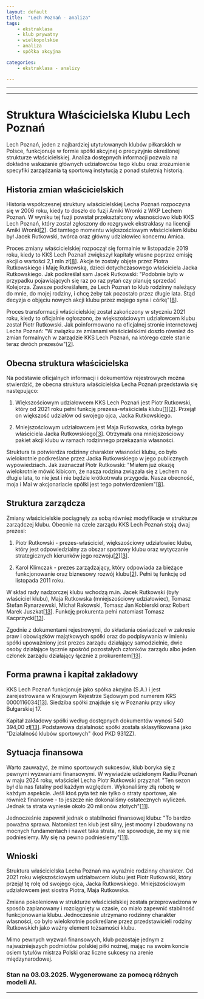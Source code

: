 ```yaml
---
layout: default
title:  "Lech Poznań - analiza"
tags: 
    - ekstraklasa
    - klub prywatny
    - wielkopolskie
    - analiza
    - spółka akcyjna

categories:
    - ekstraklasa - analizy

---
```

[1]: https://www.goal.pl/dzialacze-pilkarscy/piotr-rutkowski/
[2]: https://www.sport.pl/pilka/7,65039,26727281,zmiany-w-strukturze-lecha-poznan-nowy-wiekszosciowy-udzialowiec.html
[3]: https://www.sportmarketing.pl/aktualnosci/34563/lech-poznan-z-nowym-wiekszosciowym-udzialowcem/
[4]: https://rejestr.io/krs/116034/kks-lech-poznan
[5]: https://www.lechpoznan.pl/files/upload/files/sprawozdanie_finansowe_za_sezon_2022-2023.pdf
[6]: https://pl.wikipedia.org/wiki/Lech_Pozna%C5%84
[7]: https://lechnews.pl/lech-poznan-i-wazne-zmiany-wlascicielskie/
[8]: https://www.lechpoznan.pl/news,2,lech-zwieksza-kapital-piotr-i-maja-rutkowscy-akcjonariuszami-klubu,34509.html
[9]: https://www.emis.com/php/company-profile/PL/_Kks_Lech_Poznan__SA_pl_2016491.html
[10]: https://kkslech.com/2024/10/22/20-edycja-lechowej-akcji/
[11]: https://radiopoznan.fm/informacje/sportowe/prezes-lecha-poznan_-strata-po-tym-sezonie-wyniesie-okolo-20-milionow-zlotych-wywiad
[12]: https://kkslech.com/2021/01/27/piotr-rutkowski-przejal-wiekszosc-udzialow-lecha/
[13]: https://krs-pobierz.pl/kks-lech-poznan-spolka-akcyjna-i92443
[14]: https://www.meczyki.pl/druzyna/lech-poznan/1653
[15]: https://www.lechpoznan.pl/ludzie,16.html
[16]: https://www.bizraport.pl/krs/0000116034/kks-lech-poznan-spolka-akcyjna
[17]: https://rejestr.io/krs/116034/kks-lech-poznan/powiazania
[18]: https://www.forbes.pl/sylwetka/jacek-rutkowski
[19]: https://s3.tvp.pl/images2/c/6/2/uid_c622f74d4e0afa2561647d655182491a1611755719175_width_900_play_0_pos_0_gs_0_height_506.jpg?sa=X&ved=2ahUKEwiZ2Z6qvP2LAxVbAPsDHdbwGQoQ_B16BAgFEAI
[20]: https://gol24.pl/lech-poznan-ma-nowego-wlasciciela-jacek-rutkowski-wycofuje-sie-z-kolejorza-w-lechu-rzadzi-rodzenstwo-piotr-i-maja-rutkowscy/ar/c2-15412269
[21]: https://gloswielkopolski.pl/lech-poznan-ma-nowego-wlasciciela-jacek-rutkowski-wycofuje-sie-z-kolejorza-w-lechu-rzadzi-rodzenstwo-piotr-i-maja-rutkowscy/ar/c2-15412269
[22]: https://www.lechpoznan.pl/prezesi,41.html
[23]: https://cyryl.poznan.pl/kolekcja/lech-poznan-historia-sekcji-pilki-noznej-1920-2022/
[24]: https://kkslech.com/2024/05/31/wlasciciel-lecha-o-sezonie-trenerach-dna-klubu-i-zimowym-oknie/
[25]: https://aleo.com/pl/firma/kks-lech-poznan-spolka-akcyjna
[26]: https://notowania.pb.pl/espi/474249,88435,informacja-dodatkowa-ws-sprzedazy-akcji-kks-lech-poznan-sa
[27]: https://www.bankier.pl/wiadomosc/AMICA-Sprzedaz-akcji-KKS-Lech-Poznan-S-A-dodatkowe-dane-1858550.html
[28]: https://www.imsig.pl/pozycja/2018/24/4928,%22KKS_LECH_POZNA%C5%83%22_SP%C3%93%C5%81KA_AKCYJNA
[29]: https://www.bankier.pl/inwestowanie/profile/quote.html?symbol=LPP
[30]: https://www.wyszukiwarkakrs.pl/profile/0000116034
[31]: https://img.lechpoznan.pl/bilety_lechpoznan/img/lech-bilety-tw.jpg?sa=X&ved=2ahUKEwjX5ojGvP2LAxU46wIHHTTaBokQ_B16BAgDEAI
[32]: https://x.com/KubaSzlendak/status/1871109605226623266
[33]: https://www.lechpoznan.pl/en/contact-,20.html
---


---

# Struktura Właścicielska Klubu Lech Poznań

Lech Poznań, jeden z najbardziej utytułowanych klubów piłkarskich w Polsce, funkcjonuje w formie spółki akcyjnej o precyzyjnie określonej strukturze właścicielskiej. Analiza dostępnych informacji pozwala na dokładne wskazanie głównych udziałowców tego klubu oraz zrozumienie specyfiki zarządzania tą sportową instytucją z ponad stuletnią historią.

## Historia zmian właścicielskich

Historia współczesnej struktury właścicielskiej Lecha Poznań rozpoczyna się w 2006 roku, kiedy to doszło do fuzji Amiki Wronki z WKP Lechem Poznań. W wyniku tej fuzji powstał przekształcony własnościowo klub KKS Lech Poznań, który został zgłoszony do rozgrywek ekstraklasy na licencji Amiki Wronki\[[2]\]. Od tamtego momentu większościowym właścicielem klubu był Jacek Rutkowski, twórca oraz główny udziałowiec koncernu Amica.

Proces zmiany właścicielskiej rozpoczął się formalnie w listopadzie 2019 roku, kiedy to KKS Lech Poznań zwiększył kapitały własne poprzez emisję akcji o wartości 2,1 mln zł\[[8]\]. Akcje te zostały objęte przez Piotra Rutkowskiego i Maję Rutkowską, dzieci dotychczasowego właściciela Jacka Rutkowskiego. Jak podkreślał sam Jacek Rutkowski: "Podobnie było w przypadku pojawiających się raz po raz pytań czy planuję sprzedać Kolejorza. Zawsze podkreślałem, że Lech Poznań to klub rodzinny należący do mnie, do mojej rodziny, i chcę żeby tak pozostało przez długie lata. Stąd decyzja o objęciu nowych akcji klubu przez mojego syna i córkę"\[[8]\].

Proces transformacji właścicielskiej został zakończony w styczniu 2021 roku, kiedy to oficjalnie ogłoszono, że większościowym udziałowcem klubu został Piotr Rutkowski. Jak poinformowano na oficjalnej stronie internetowej Lecha Poznań: "W związku ze zmianami właścicielskimi doszło również do zmian formalnych w zarządzie KKS Lech Poznań, na którego czele stanie teraz dwóch prezesów"\[[2]\].

## Obecna struktura właścicielska

Na podstawie oficjalnych informacji i dokumentów rejestrowych można stwierdzić, że obecna struktura właścicielska Lecha Poznań przedstawia się następująco:

1. Większościowym udziałowcem KKS Lech Poznań jest Piotr Rutkowski, który od 2021 roku pełni funkcję prezesa-właściciela klubu\[[1]\]\[[2]\]. Przejął on większość udziałów od swojego ojca, Jacka Rutkowskiego.

2. Mniejszościowym udziałowcem jest Maja Rutkowska, córka byłego właściciela Jacka Rutkowskiego\[[3]\]. Otrzymała ona mniejszościowy pakiet akcji klubu w ramach rodzinnego przekazania własności.

Struktura ta potwierdza rodzinny charakter własności klubu, co było wielokrotnie podkreślane przez Jacka Rutkowskiego w jego publicznych wypowiedziach. Jak zaznaczał Piotr Rutkowski: "Miałem już okazję wielokrotnie mówić kibicom, że nasza rodzina związała się z Lechem na długie lata, to nie jest i nie będzie krótkotrwała przygoda. Nasza obecność, moja i Mai w akcjonariacie spółki jest tego potwierdzeniem"\[[8]\].

## Struktura zarządcza

Zmiany właścicielskie pociągnęły za sobą również modyfikacje w strukturze zarządczej klubu. Obecnie na czele zarządu KKS Lech Poznań stoją dwaj prezesi:

1. Piotr Rutkowski - prezes-właściciel, większościowy udziałowiec klubu, który jest odpowiedzialny za obszar sportowy klubu oraz wytyczanie strategicznych kierunków jego rozwoju\[[2]\]\[[3]\].

2. Karol Klimczak - prezes zarządzający, który odpowiada za bieżące funkcjonowanie oraz biznesowy rozwój klubu\[[2]\]. Pełni tę funkcję od listopada 2011 roku.

W skład rady nadzorczej klubu wchodzą m.in. Jacek Rutkowski (były właściciel klubu), Maja Rutkowska (mniejszościowy udziałowiec), Tomasz Stefan Rynarzewski, Michał Rakowski, Tomasz Jan Kobierski oraz Robert Marek Juszkat\[[13]\]. Funkcję prokurenta pełni natomiast Tomasz Kacprzycki\[[13]\].

Zgodnie z dokumentami rejestrowymi, do składania oświadczeń w zakresie praw i obowiązków majątkowych spółki oraz do podpisywania w imieniu spółki upoważniony jest prezes zarządu działający samodzielnie, dwie osoby działające łącznie spośród pozostałych członków zarządu albo jeden członek zarządu działający łącznie z prokurentem\[[13]\].

## Forma prawna i kapitał zakładowy

KKS Lech Poznań funkcjonuje jako spółka akcyjna (S.A.) i jest zarejestrowana w Krajowym Rejestrze Sądowym pod numerem KRS 0000116034\[[13]\]. Siedziba spółki znajduje się w Poznaniu przy ulicy Bułgarskiej 17.

Kapitał zakładowy spółki według dostępnych dokumentów wynosi 540 394,00 zł\[[13]\]. Podstawowa działalność spółki została sklasyfikowana jako "Działalność klubów sportowych" (kod PKD 9312Z).

## Sytuacja finansowa 

Warto zauważyć, że mimo sportowych sukcesów, klub boryka się z pewnymi wyzwaniami finansowymi. W wywiadzie udzielonym Radiu Poznań w maju 2024 roku, właściciel Lecha Piotr Rutkowski przyznał: "Ten sezon był dla nas fatalny pod każdym względem. Wykonaliśmy złą robotę w każdym aspekcie. Jeśli ktoś pyta też nie tylko o straty sportowe, ale również finansowe - to jeszcze nie dokonaliśmy ostatecznych wyliczeń. Jednak ta strata wyniesie około 20 milionów złotych"\[[11]\].

Jednocześnie zapewnił jednak o stabilności finansowej klubu: "To bardzo poważna sprawa. Natomiast ten klub jest silny, jest mocny i zbudowany na mocnych fundamentach i nawet taka strata, nie spowoduje, że my się nie podniesiemy. My się na pewno podniesiemy"\[[11]\].

## Wnioski

Struktura właścicielska Lecha Poznań ma wyraźnie rodzinny charakter. Od 2021 roku większościowym udziałowcem klubu jest Piotr Rutkowski, który przejął tę rolę od swojego ojca, Jacka Rutkowskiego. Mniejszościowym udziałowcem jest siostra Piotra, Maja Rutkowska.

Zmiana pokoleniowa w strukturze właścicielskiej została przeprowadzona w sposób zaplanowany i rozciągnięty w czasie, co miało zapewnić stabilność funkcjonowania klubu. Jednocześnie utrzymano rodzinny charakter własności, co było wielokrotnie podkreślane przez przedstawicieli rodziny Rutkowskich jako ważny element tożsamości klubu.

Mimo pewnych wyzwań finansowych, klub pozostaje jednym z najważniejszych podmiotów polskiej piłki nożnej, mając na swoim koncie osiem tytułów mistrza Polski oraz liczne sukcesy na arenie międzynarodowej.



### Stan na 03.03.2025. Wygenerowane za pomocą różnych modeli AI.
---